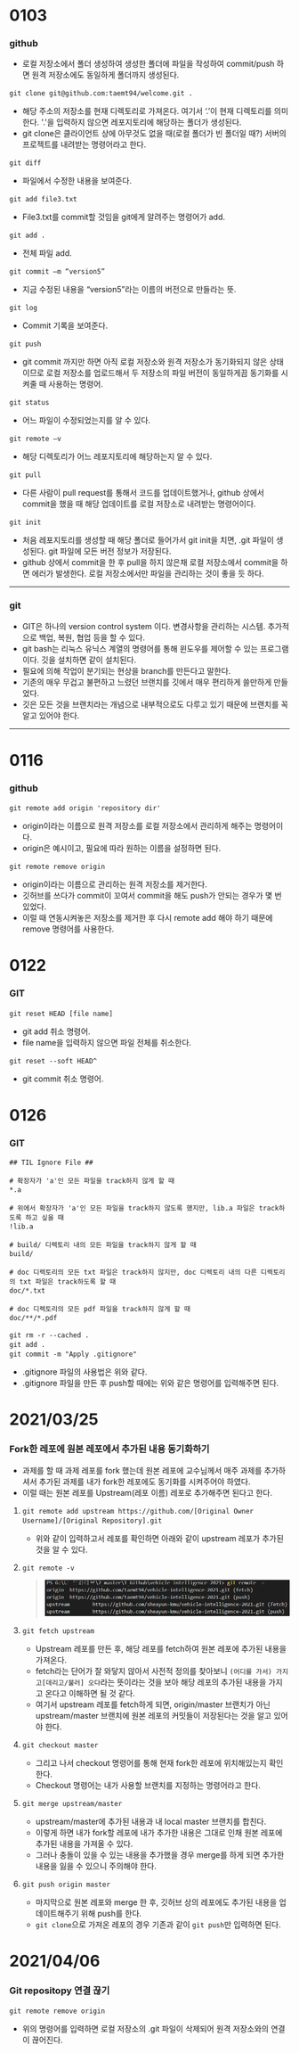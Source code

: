 # 0103
### github
- 로컬 저장소에서 폴더 생성하여 생성한 폴더에 파일을 작성하여 commit/push 하면 원격 저장소에도 동일하게 폴더까지 생성된다.

`git clone git@github.com:taemt94/welcome.git .`  
- 해당 주소의 저장소를 현재 디렉토리로 가져온다. 여기서 ‘.’이 현재 디렉토리를 의미한다. '.'을 입력하지 않으면 레포지토리에 해당하는 폴더가 생성된다.  
- git clone은 클라이언트 상에 아무것도 없을 때(로컬 폴더가 빈 폴더일 때?) 서버의 프로젝트를 내려받는 명령어라고 한다.

`git diff`  
- 파일에서 수정한 내용을 보여준다.

`git add file3.txt`  
- File3.txt를 commit할 것임을 git에게 알려주는 명령어가 add.

`git add .`  
- 전체 파일 add.

`git commit –m “version5”`  
- 지금 수정된 내용을 “version5”라는 이름의 버전으로 만들라는 뜻.

`git log`  
- Commit 기록을 보여준다.

`git push`  
- git commit 까지만 하면 아직 로컬 저장소와 원격 저장소가 동기화되지 않은 상태이므로 로컬 저장소를 업로드해서 두 저장소의 파일 버전이 동일하게끔 동기화를 시켜줄 때 사용하는 명령어.

`git status`  
- 어느 파일이 수정되었는지를 알 수 있다.

`git remote –v`  
- 해당 디렉토리가 어느 레포지토리에 해당하는지 알 수 있다.

`git pull`  
- 다른 사람이 pull request를 통해서 코드를 업데이트했거나, github 상에서 commit을 했을 때 해당 업데이트를 로컬 저장소로 내려받는 명령어이다.  

`git init`  
- 처음 레포지토리를 생성할 때 해당 폴더로 들어가서 git init을 치면, .git 파일이 생성된다. git 파일에 모든 버전 정보가 저장된다.
- github 상에서 commit을 한 후 pull을 하지 않은채 로컬 저장소에서 commit을 하면 에러가 발생한다. 로컬 저장소에서만 파일을 관리하는 것이 좋을 듯 하다.
---
### git
- GIT은 하나의 version control system 이다. 변경사항을 관리하는 시스템. 추가적으로 백업, 복원, 협업 등을 할 수 있다.
- git bash는 리눅스 유닉스 계열의 명령어를 통해 윈도우를 제어할 수 있는 프로그램이다. 깃을 설치하면 같이 설치된다.
- 필요에 의해 작업이 분기되는 현상을 branch를 만든다고 말한다.
- 기존의 매우 무겁고 불편하고 느렸던 브랜치를 깃에서 매우 편리하게 쓸만하게 만들었다.
- 깃은 모든 것을 브랜치라는 개념으로 내부적으로도 다루고 있기 때문에 브랜치를 꼭 알고 있어야 한다.
---
# 0116
### github
`git remote add origin 'repository dir'`  
- origin이라는 이름으로 원격 저장소를 로컬 저장소에서 관리하게 해주는 명령어이다.  
- origin은 예시이고, 필요에 따라 원하는 이름을 설정하면 된다.  

`git remote remove origin`  
- origin이라는 이름으로 관리하는 원격 저장소를 제거한다.  
- 깃허브를 쓰다가 commit이 꼬여서 commit을 해도 push가 안되는 경우가 몇 번 있었다.
- 이럴 때 연동시켜놓은 저장소를 제거한 후 다시 remote add 해야 하기 때문에 remove 명령어를 사용한다.

# 0122
### GIT
`git reset HEAD [file name]`  
- git add 취소 명령어.
- file name을 입력하지 않으면 파일 전체를 취소한다.

`git reset --soft HEAD^`  
- git commit 취소 명령어.

# 0126
### GIT
```
## TIL Ignore File ##

# 확장자가 'a'인 모든 파일을 track하지 않게 할 때
*.a

# 위에서 확장자가 'a'인 모든 파일을 track하지 않도록 했지만, lib.a 파일은 track하도록 하고 싶을 때
!lib.a

# build/ 디렉토리 내의 모든 파일을 track하지 않게 할 때
build/

# doc 디렉토리의 모든 txt 파일은 track하지 않지만, doc 디렉토리 내의 다른 디렉토리의 txt 파일은 track하도록 할 때
doc/*.txt

# doc 디렉토리의 모든 pdf 파일을 track하지 않게 할 때  
doc/**/*.pdf
```
`git rm -r --cached .`  
`git add .`  
`git commit -m "Apply .gitignore"`  
- .gitignore 파일의 사용법은 위와 같다.
- .gitignore 파일을 만든 후 push할 때에는 위와 같은 명령어를 입력해주면 된다.  

# 2021/03/25
### Fork한 레포에 원본 레포에서 추가된 내용 동기화하기
- 과제를 할 때 과제 레포를 fork 했는데 원본 레포에 교수님께서 매주 과제를 추가하셔서 추가된 과제를 내가 fork한 레포에도 동기화를 시켜주어야 하였다.
- 이럴 때는 원본 레포를 Upstream(레포 이름) 레포로 추가해주면 된다고 한다.  
1. `git remote add upstream https://github.com/[Original Owner Username]/[Original Repository].git`  
   - 위와 같이 입력하고서 레포를 확인하면 아래와 같이 upstream 레포가 추가된 것을 알 수 있다.  
2. `git remote -v`   
   
    >    ![RESULT](./img1.png)
3. `git fetch upstream`
   - Upstream 레포를 만든 후, 해당 레포를 fetch하여 원본 레포에 추가된 내용을 가져온다.
   - fetch라는 단어가 잘 와닿지 않아서 사전적 정의를 찾아보니 `(어디를 가서) 가지고[데리고/불러] 오다`라는 뜻이라는 것을 보아 해당 레포의 추가된 내용을 가지고 온다고 이해하면 될 것 같다.
   - 여기서 upstream 레포를 fetch하게 되면, origin/master 브랜치가 아닌 upstream/master 브랜치에 원본 레포의 커밋들이 저장된다는 것을 알고 있어야 한다.
4. `git checkout master`
   - 그리고 나서 checkout 명령어를 통해 현재 fork한 레포에 위치해있는지 확인한다.
   - Checkout 명령어는 내가 사용할 브랜치를 지정하는 명령어라고 한다.
5. `git merge upstream/master`
   - upstream/master에 추가된 내용과 내 local master 브랜치를 합친다.
   - 이렇게 하면 내가 fork할 레포에 내가 추가한 내용은 그대로 인채 원본 레포에 추가된 내용을 가져올 수 있다.
   - 그러나 충돌이 있을 수 있는 내용을 추가했을 경우 merge를 하게 되면 추가한 내용을 잃을 수 있으니 주의해야 한다.
6. `git push origin master`
   - 마지막으로 원본 레포와 merge 한 후, 깃허브 상의 레포에도 추가된 내용을 업데이트해주기 위해 push를 한다.
   - `git clone`으로 가져온 레포의 경우 기존과 같이 `git push`만 입력하면 된다.

# 2021/04/06
### Git repositopy 연결 끊기
`git remote remove origin`
- 위의 명령어를 입력하면 로컬 저장소의 .git 파일이 삭제되어 원격 저장소와의 연결이 끊어진다.